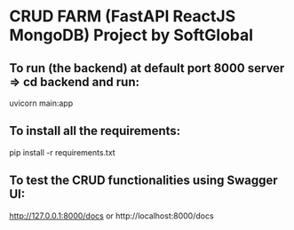 # CRUD FARM (FastAPI ReactJS MongoDB) Project by SoftGlobal


## To run (the backend) at default port 8000 server => cd backend and run:
uvicorn main:app

## To install all the requirements:
pip install -r requirements.txt

## To test the CRUD functionalities using Swagger UI:
http://127.0.0.1:8000/docs or http://localhost:8000/docs
